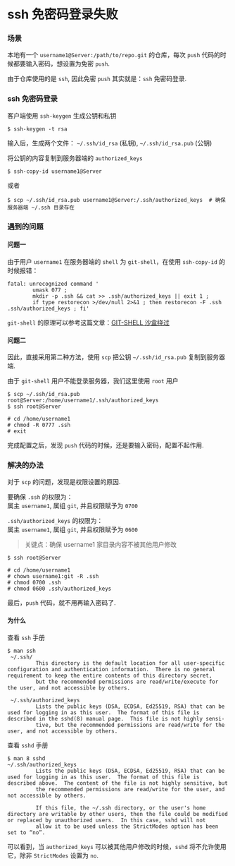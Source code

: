 ssh 免密码登录失败
==================

### 场景
本地有一个 `username1@Server:/path/to/repo.git` 的仓库，每次 `push` 代码的时候都要输入密码，想设置为免密 `push`.

由于仓库使用的是 `ssh`, 因此免密 `push` 其实就是：`ssh` 免密码登录.  

### ssh 免密码登录
客户端使用 `ssh-keygen` 生成公钥和私钥
```
$ ssh-keygen -t rsa
```
输入后，生成两个文件： `~/.ssh/id_rsa` (私钥), `~/.ssh/id_rsa.pub` (公钥)

将公钥的内容复制到服务器端的 `authorized_keys`
```
$ ssh-copy-id username1@Server
```

或者
```
$ scp ~/.ssh/id_rsa.pub username1@Server:/.ssh/authorized_keys  # 确保服务器端 ~/.ssh 目录存在
```

### 遇到的问题
#### 问题一
由于用户 `username1` 在服务器端的 `shell` 为 `git-shell`，在使用 `ssh-copy-id` 的时候报错：  
```
fatal: unrecognized command '
        umask 077 ;
        mkdir -p .ssh && cat >> .ssh/authorized_keys || exit 1 ;
        if type restorecon >/dev/null 2>&1 ; then restorecon -F .ssh .ssh/authorized_keys ; fi'
```
`git-shell` 的原理可以参考这篇文章：[GIT-SHELL 沙盒绕过](https://www.leavesongs.com/PENETRATION/git-shell-cve-2017-8386.html)

#### 问题二
因此，直接采用第二种方法，使用 `scp` 把公钥 `~/.ssh/id_rsa.pub` 复制到服务器端.

由于 `git-shell` 用户不能登录服务器，我们这里使用 `root` 用户
```
$ scp ~/.ssh/id_rsa.pub root@Server:/home/username1/.ssh/authorized_keys
$ ssh root@Server

# cd /home/username1
# chmod -R 0777 .ssh
# exit
```
完成配置之后，发现 `push` 代码的时候，还是要输入密码，配置不起作用.

### 解决的办法
对于 `scp` 的问题，发现是权限设置的原因.

要确保 `.ssh` 的权限为：  
属主 `username1`, 属组 `git`, 并且权限赋予为 `0700`  

`.ssh/authorized_keys` 的权限为：  
属主 `username1`, 属组 `git`, 并且权限赋予为 `0600`  

> 关键点：确保 username1 家目录内容不被其他用户修改

```
$ ssh root@Server

# cd /home/username1
# chown username1:git -R .ssh
# chmod 0700 .ssh
# chmod 0600 .ssh/authorized_keys
```
最后，`push` 代码，就不用再输入密码了.

#### 为什么
查看 `ssh` 手册
```
$ man ssh 
 ~/.ssh/
         This directory is the default location for all user-specific configuration and authentication information.  There is no general requirement to keep the entire contents of this directory secret,
         but the recommended permissions are read/write/execute for the user, and not accessible by others.

 ~/.ssh/authorized_keys
         Lists the public keys (DSA, ECDSA, Ed25519, RSA) that can be used for logging in as this user.  The format of this file is described in the sshd(8) manual page.  This file is not highly sensi‐
         tive, but the recommended permissions are read/write for the user, and not accessible by others.

```

查看 `sshd` 手册
```
$ man 8 sshd
~/.ssh/authorized_keys
         Lists the public keys (DSA, ECDSA, Ed25519, RSA) that can be used for logging in as this user.  The format of this file is described above.  The content of the file is not highly sensitive, but
         the recommended permissions are read/write for the user, and not accessible by others.

         If this file, the ~/.ssh directory, or the user's home directory are writable by other users, then the file could be modified or replaced by unauthorized users.  In this case, sshd will not
         allow it to be used unless the StrictModes option has been set to “no”.
```
可以看到，当 `authorized_keys` 可以被其他用户修改的时候，`sshd` 将不允许使用它，除非 `StrictModes` 设置为 `no`.
